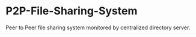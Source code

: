 # P2P-File-Sharing-System
Peer to Peer file sharing system monitored by centralized directory server.
